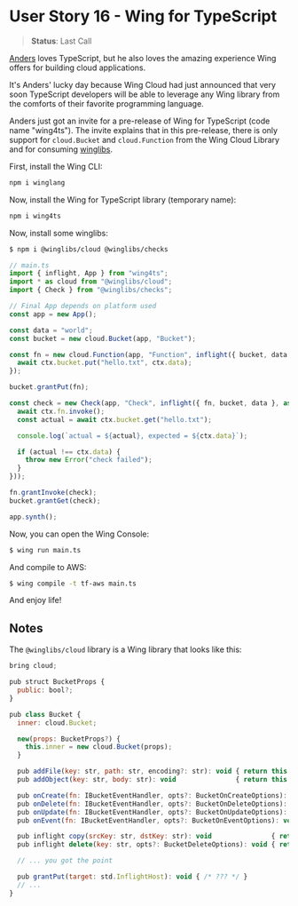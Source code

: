# User Story 16 - Wing for TypeScript

> **Status**: Last Call

[Anders](https://en.wikipedia.org/wiki/Anders_Hejlsberg) loves TypeScript, but he also loves the amazing experience Wing offers for building cloud applications.

It's Anders' lucky day because Wing Cloud had just announced that very soon TypeScript developers will be able to leverage any Wing library from the comforts of
their favorite programming language.

Anders just got an invite for a pre-release of Wing for TypeScript (code name "wing4ts"). The invite explains that in this pre-release, there is only support for `cloud.Bucket` and `cloud.Function` from the Wing Cloud Library and for consuming [winglibs](https://github.com/winglang/winglibs).

First, install the Wing CLI:

```sh
npm i winglang
```

Now, install the Wing for TypeScript library (temporary name):

```sh
npm i wing4ts
```

Now, install some winglibs:

```sh
$ npm i @winglibs/cloud @winglibs/checks
```

```ts
// main.ts
import { inflight, App } from "wing4ts";
import * as cloud from "@winglibs/cloud";
import { Check } from "@winglibs/checks";

// Final App depends on platform used
const app = new App();

const data = "world";
const bucket = new cloud.Bucket(app, "Bucket");

const fn = new cloud.Function(app, "Function", inflight({ bucket, data }, async (ctx, event) => {
  await ctx.bucket.put("hello.txt", ctx.data);
});

bucket.grantPut(fn);

const check = new Check(app, "Check", inflight({ fn, bucket, data }, async (ctx, event) => {
  await ctx.fn.invoke();
  const actual = await ctx.bucket.get("hello.txt");

  console.log(`actual = ${actual}, expected = ${ctx.data}`);

  if (actual !== ctx.data) {
    throw new Error("check failed");
  }
}));

fn.grantInvoke(check);
bucket.grantGet(check);

app.synth();
```

Now, you can open the Wing Console:

```sh
$ wing run main.ts
```

And compile to AWS:

```sh
$ wing compile -t tf-aws main.ts
```

And enjoy life!

## Notes

The `@winglibs/cloud` library is a Wing library that looks like this:

```js
bring cloud;

pub struct BucketProps {
  public: bool?;
}

pub class Bucket {
  inner: cloud.Bucket;

  new(props: BucketProps?) {
    this.inner = new cloud.Bucket(props);
  }

  pub addFile(key: str, path: str, encoding?: str): void { return this.inner.addFile(key, path, encoding); }
  pub addObject(key: str, body: str): void               { return this.inner.addObject(key, body); }

  pub onCreate(fn: IBucketEventHandler, opts?: BucketOnCreateOptions): void { return this.onCreate(fn, opts); }
  pub onDelete(fn: IBucketEventHandler, opts?: BucketOnDeleteOptions): void { return this.onDelete(fn, opts); }
  pub onUpdate(fn: IBucketEventHandler, opts?: BucketOnUpdateOptions): void { return this.onUpdate(fn, opts); }
  pub onEvent(fn: IBucketEventHandler, opts?: BucketOnEventOptions): void   { return this.onEvent(fn, opts); }

  pub inflight copy(srcKey: str, dstKey: str): void               { return this.inner.copy(srcKey, dstKey); }
  pub inflight delete(key: str, opts?: BucketDeleteOptions): void { return this.inner.delete(key, opts); }

  // ... you got the point

  pub grantPut(target: std.InflightHost): void { /* ??? */ }
  // ...
}
```
